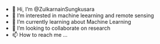 - 👋 Hi, I’m @ZulkarnainSungkusara
- 👀 I’m interested in machine leearning and remote sensing
- 🌱 I’m currently learning about Machine Learning
- 💞️ I’m looking to collaborate on research
- 📫 How to reach me ...

<!---
ZulkarnainSungkusara/ZulkarnainSungkusara is a ✨ special ✨ repository because its `README.md` (this file) appears on your GitHub profile.
You can click the Preview link to take a look at your changes.
--->
